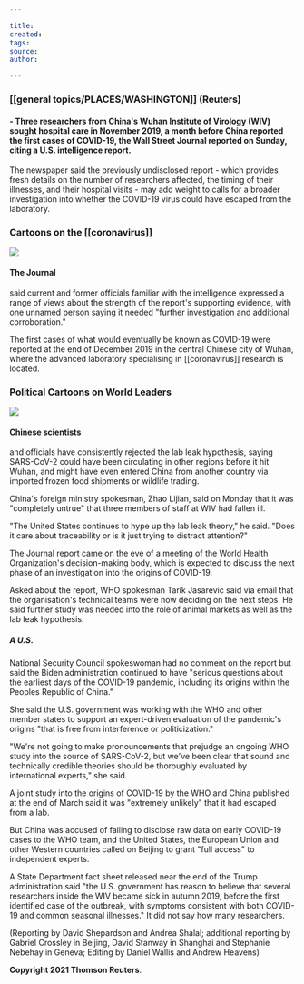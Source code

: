 ```yaml
---

title:
created:
tags:
source:
author:

---
```

### [[general topics/PLACES/WASHINGTON]] (Reuters) 
#### - Three researchers from China's Wuhan Institute of Virology (WIV) sought hospital care in November 2019, a month before China reported the first cases of COVID-19, the Wall Street Journal reported on Sunday, citing a U.S. intelligence report.

The newspaper said the previously undisclosed report - which provides fresh details on the number of researchers affected, the timing of their illnesses, and their hospital visits - may add weight to calls for a broader investigation into whether the COVID-19 virus could have escaped from the laboratory.

### Cartoons on the [[coronavirus]]

![](https://www.usnews.com/dims4/USNEWS/87c37e0/2147483647/thumbnail/640x420/quality/85/?url=http%3A%2F%2Fmedia.beam.usnews.com%2F6c%2F09%2F1e02eec04d30aa47143f747efcfd%2F20210603edshe-b.jpg)

#### The Journal 
said current and former officials familiar with the intelligence expressed a range of views about the strength of the report's supporting evidence, with one unnamed person saying it needed "further investigation and additional corroboration."

The first cases of what would eventually be known as COVID-19 were reported at the end of December 2019 in the central Chinese city of Wuhan, where the advanced laboratory specialising in [[coronavirus]] research is located.

### Political Cartoons on World Leaders

![](https://www.usnews.com/dims4/USNEWS/6f86c01/2147483647/thumbnail/640x420/quality/85/?url=http%3A%2F%2Fmedia.beam.usnews.com%2Fc2%2F61%2F2fa7ca224e8482efaf43da61e307%2F20210525edsuc-a.jpg)

#### Chinese scientists 
and officials have consistently rejected the lab leak hypothesis, saying SARS-CoV-2 could have been circulating in other regions before it hit Wuhan, and might have even entered China from another country via imported frozen food shipments or wildlife trading.

China's foreign ministry spokesman, Zhao Lijian, said on Monday that it was "completely untrue" that three members of staff at WIV had fallen ill.

"The United States continues to hype up the lab leak theory," he said. "Does it care about traceability or is it just trying to distract attention?"

The Journal report came on the eve of a meeting of the World Health Organization's decision-making body, which is expected to discuss the next phase of an investigation into the origins of COVID-19.

Asked about the report, WHO spokesman Tarik Jasarevic said via email that the organisation's technical teams were now deciding on the next steps. He said further study was needed into the role of animal markets as well as the lab leak hypothesis.

##### A U.S. 
National Security Council spokeswoman had no comment on the report but said the Biden administration continued to have "serious questions about the earliest days of the COVID-19 pandemic, including its origins within the Peoples Republic of China."

She said the U.S. government was working with the WHO and other member states to support an expert-driven evaluation of the pandemic's origins "that is free from interference or politicization."

"We're not going to make pronouncements that prejudge an ongoing WHO study into the source of SARS-CoV-2, but we've been clear that sound and technically credible theories should be thoroughly evaluated by international experts," she said.

A joint study into the origins of COVID-19 by the WHO and China published at the end of March said it was "extremely unlikely" that it had escaped from a lab.

But China was accused of failing to disclose raw data on early COVID-19 cases to the WHO team, and the United States, the European Union and other Western countries called on Beijing to grant "full access" to independent experts.

A State Department fact sheet released near the end of the Trump administration said "the U.S. government has reason to believe that several researchers inside the WIV became sick in autumn 2019, before the first identified case of the outbreak, with symptoms consistent with both COVID-19 and common seasonal illnesses." It did not say how many researchers.

(Reporting by David Shepardson and Andrea Shalal; additional reporting by Gabriel Crossley in Beijing, David Stanway in Shanghai and Stephanie Nebehay in Geneva; Editing by Daniel Wallis and Andrew Heavens)

**Copyright 2021 Thomson Reuters**.